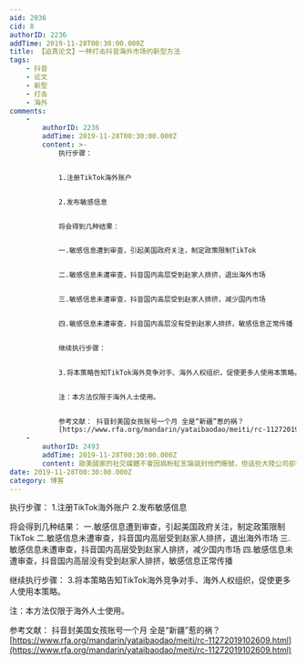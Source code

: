 ```yaml
---
aid: 2036
cid: 8
authorID: 2236
addTime: 2019-11-28T00:30:00.000Z
title: 【迫真论文】一种打击抖音海外市场的新型方法
tags:
    - 抖音
    - 论文
    - 新型
    - 打击
    - 海外
comments:
    -
        authorID: 2236
        addTime: 2019-11-28T00:30:00.000Z
        content: >-
            执行步骤：


            1.注册TikTok海外账户


            2.发布敏感信息


            将会得到几种结果：


            一.敏感信息遭到审查，引起美国政府关注，制定政策限制TikTok


            二.敏感信息未遭审查，抖音国内高层受到赵家人排挤，退出海外市场


            三.敏感信息未遭审查，抖音国内高层受到赵家人排挤，减少国内市场


            四.敏感信息未遭审查，抖音国内高层没有受到赵家人排挤，敏感信息正常传播


            继续执行步骤：


            3.将本策略告知TikTok海外竞争对手、海外人权组织，促使更多人使用本策略。


            注：本方法仅限于海外人士使用。


            参考文献： 抖音封美国女孩账号一个月 全是“新疆”惹的祸？
            [https://www.rfa.org/mandarin/yataibaodao/meiti/rc-11272019102609.html](https://www.rfa.org/mandarin/yataibaodao/meiti/rc-11272019102609.html)
    -
        authorID: 2493
        addTime: 2019-11-28T00:30:00.000Z
        content: 歐美國家的社交媒體不會因爲粉紅言論就封他們賬號，但這些大陸公司卻玩起了“因言獲罪”
date: 2019-11-28T00:30:00.000Z
category: 博客
---
```


执行步骤： 1.注册TikTok海外账户 2.发布敏感信息

将会得到几种结果： 一.敏感信息遭到审查，引起美国政府关注，制定政策限制TikTok 二.敏感信息未遭审查，抖音国内高层受到赵家人排挤，退出海外市场 三.敏感信息未遭审查，抖音国内高层受到赵家人排挤，减少国内市场 四.敏感信息未遭审查，抖音国内高层没有受到赵家人排挤，敏感信息正常传播

继续执行步骤： 3.将本策略告知TikTok海外竞争对手、海外人权组织，促使更多人使用本策略。

注：本方法仅限于海外人士使用。

参考文献： 抖音封美国女孩账号一个月 全是“新疆”惹的祸？ [https://www.rfa.org/mandarin/yataibaodao/meiti/rc-11272019102609.html](https://www.rfa.org/mandarin/yataibaodao/meiti/rc-11272019102609.html)
